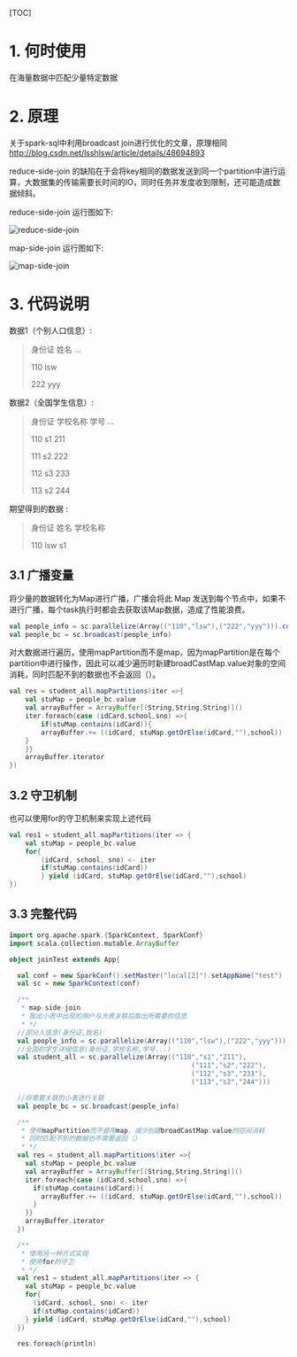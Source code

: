 [TOC]
# 1. 何时使用

在海量数据中匹配少量特定数据
# 2. 原理

关于spark-sql中利用broadcast join进行优化的文章，原理相同</br>
http://blog.csdn.net/lsshlsw/article/details/48694893

reduce-side-join 的缺陷在于会将key相同的数据发送到同一个partition中进行运算，大数据集的传输需要长时间的IO，同时任务并发度收到限制，还可能造成数据倾斜。

reduce-side-join 运行图如下:

![reduce-side-join](https://c-ssl.duitang.com/uploads/item/201911/25/20191125113637_fXRP3.thumb.700_0.png "reduce-side-join")


map-side-join 运行图如下:

![map-side-join](https://c-ssl.duitang.com/uploads/item/201911/25/20191125113637_RuGZf.thumb.700_0.png "map-side-join")

# 3. 代码说明
数据1（个别人口信息）:
> 身份证 姓名 ...
> 
> 110   lsw
> 
> 222   yyy

数据2（全国学生信息）:
> 身份证 学校名称 学号 ... 
>
> 110   s1      211
>
> 111   s2      222
>
> 112   s3      233
>
> 113   s2      244

期望得到的数据 :
> 身份证 姓名 学校名称
> 
> 110 lsw s1

## 3.1 广播变量
将少量的数据转化为Map进行广播，广播会将此 Map 发送到每个节点中，如果不进行广播，每个task执行时都会去获取该Map数据，造成了性能浪费。

```scala
val people_info = sc.parallelize(Array(("110","lsw"),("222","yyy"))).collectAsMap()
val people_bc = sc.broadcast(people_info)
```

对大数据进行遍历，使用mapPartition而不是map，因为mapPartition是在每个partition中进行操作，因此可以减少遍历时新建broadCastMap.value对象的空间消耗，同时匹配不到的数据也不会返回（）。

```scala
val res = student_all.mapPartitions(iter =>{
    val stuMap = people_bc.value
    val arrayBuffer = ArrayBuffer[(String,String,String)]()
    iter.foreach{case (idCard,school,sno) =>{
        if(stuMap.contains(idCard)){
        arrayBuffer.+= ((idCard, stuMap.getOrElse(idCard,""),school))
    }
    }}
    arrayBuffer.iterator
})
```
## 3.2 守卫机制
也可以使用for的守卫机制来实现上述代码

```scala
val res1 = student_all.mapPartitions(iter => {
    val stuMap = people_bc.value
    for{
        (idCard, school, sno) <- iter
        if(stuMap.contains(idCard))
        } yield (idCard, stuMap.getOrElse(idCard,""),school)
})
```

## 3.3 完整代码
```scala
import org.apache.spark.{SparkContext, SparkConf}
import scala.collection.mutable.ArrayBuffer

object joinTest extends App{

  val conf = new SparkConf().setMaster("local[2]").setAppName("test")
  val sc = new SparkContext(conf)

  /**
   * map-side-join
   * 取出小表中出现的用户与大表关联后取出所需要的信息
   * */
  //部分人信息(身份证,姓名)
  val people_info = sc.parallelize(Array(("110","lsw"),("222","yyy"))).collectAsMap()
  //全国的学生详细信息(身份证,学校名称,学号...)
  val student_all = sc.parallelize(Array(("110","s1","211"),
                                              ("111","s2","222"),
                                              ("112","s3","233"),
                                              ("113","s2","244")))

  //将需要关联的小表进行关联
  val people_bc = sc.broadcast(people_info)

  /**
   * 使用mapPartition而不是用map，减少创建broadCastMap.value的空间消耗
   * 同时匹配不到的数据也不需要返回（）
   * */
  val res = student_all.mapPartitions(iter =>{
    val stuMap = people_bc.value
    val arrayBuffer = ArrayBuffer[(String,String,String)]()
    iter.foreach{case (idCard,school,sno) =>{
      if(stuMap.contains(idCard)){
        arrayBuffer.+= ((idCard, stuMap.getOrElse(idCard,""),school))
      }
    }}
    arrayBuffer.iterator
  })

  /**
   * 使用另一种方式实现
   * 使用for的守卫
   * */
  val res1 = student_all.mapPartitions(iter => {
    val stuMap = people_bc.value
    for{
      (idCard, school, sno) <- iter
      if(stuMap.contains(idCard))
    } yield (idCard, stuMap.getOrElse(idCard,""),school)
  })

  res.foreach(println)
```
